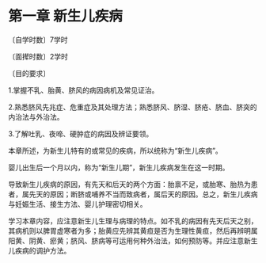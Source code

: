 # 第一章 新生儿疾病

〔自学时数〕7学时

〔面撵时数〕2学时

〔目的要求〕

1.掌握不乳、胎黄、脐风的病因病机及常见证治。

2.熟悉脐风先兆症、危重症及其处理方法；熟悉脐风、脐湿、脐疮、脐血、脐突的内治法与外治法。

3.了解吐乳、夜啼、硬肿症的病因及辨证要领。

本章所述，为新生儿特有的或常见的疾病，所以统称为“新生儿疾病”。

婴儿出生后一个月以内，称为“新生儿期”，新生儿疾病发生在这一时期。

导致新生儿疾病的原因，有先天和后天的两个方面：胎禀不足，或胎寒、胎热为患者，属先天的原因；断脐或哺养不当而致病者，属后天的原因。总之，新生儿疾病与妊娠生活、接生方法、婴儿护理密切相关。

学习本章内容，应注意新生儿生理与病理的特点。如不乳的病因有先天后天之别，其病机则以脾胃虚寒者为多；胎黄应先辨其黄疸是否为生理性黄疸，然后再辨明属阳黄、阴黄、瘀黄；脐风、脐病等可运用何种外治法，如何预防等。并应注意新生儿疾病的调护方法。
